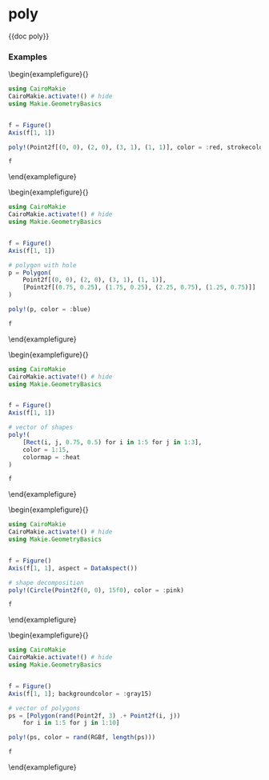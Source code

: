 # poly

{{doc poly}}

### Examples

\begin{examplefigure}{}
```julia
using CairoMakie
CairoMakie.activate!() # hide
using Makie.GeometryBasics


f = Figure()
Axis(f[1, 1])

poly!(Point2f[(0, 0), (2, 0), (3, 1), (1, 1)], color = :red, strokecolor = :black, strokewidth = 1)

f
```
\end{examplefigure}

\begin{examplefigure}{}
```julia
using CairoMakie
CairoMakie.activate!() # hide
using Makie.GeometryBasics


f = Figure()
Axis(f[1, 1])

# polygon with hole
p = Polygon(
    Point2f[(0, 0), (2, 0), (3, 1), (1, 1)],
    [Point2f[(0.75, 0.25), (1.75, 0.25), (2.25, 0.75), (1.25, 0.75)]]
)

poly!(p, color = :blue)

f
```
\end{examplefigure}

\begin{examplefigure}{}
```julia
using CairoMakie
CairoMakie.activate!() # hide
using Makie.GeometryBasics


f = Figure()
Axis(f[1, 1])

# vector of shapes
poly!(
    [Rect(i, j, 0.75, 0.5) for i in 1:5 for j in 1:3],
    color = 1:15,
    colormap = :heat
)

f
```
\end{examplefigure}

\begin{examplefigure}{}
```julia
using CairoMakie
CairoMakie.activate!() # hide
using Makie.GeometryBasics


f = Figure()
Axis(f[1, 1], aspect = DataAspect())

# shape decomposition
poly!(Circle(Point2f(0, 0), 15f0), color = :pink)

f
```
\end{examplefigure}

\begin{examplefigure}{}
```julia
using CairoMakie
CairoMakie.activate!() # hide
using Makie.GeometryBasics


f = Figure()
Axis(f[1, 1]; backgroundcolor = :gray15)

# vector of polygons
ps = [Polygon(rand(Point2f, 3) .+ Point2f(i, j))
    for i in 1:5 for j in 1:10]

poly!(ps, color = rand(RGBf, length(ps)))

f
```
\end{examplefigure}

